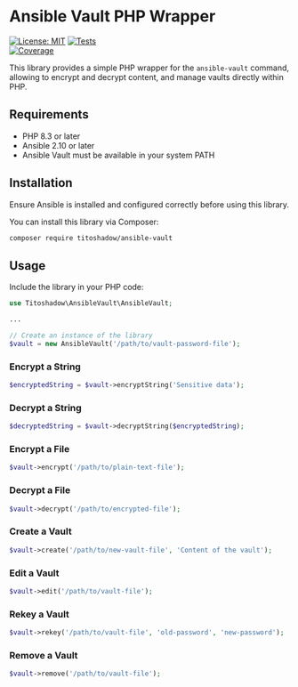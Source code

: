 # Ansible Vault PHP Wrapper

[![License: MIT](https://img.shields.io/badge/License-MIT-yellow.svg)](LICENSE) [![Tests](https://github.com/your-namespace/repo-name/actions/workflows/tests.yml/badge.svg)](https://github.com/titoshadow/ansible-vault/actions/workflows/tests.yml)  
[![Coverage](https://img.shields.io/codecov/c/github/titoshadow/ansible-vault.svg)](https://codecov.io/gh/titoshadow/ansible-vault)

This library provides a simple PHP wrapper for the `ansible-vault` command, allowing to encrypt and decrypt content, 
and manage vaults directly within PHP. 

## Requirements

- PHP 8.3 or later
- Ansible 2.10 or later
- Ansible Vault must be available in your system PATH

## Installation

Ensure Ansible is installed and configured correctly before using this library.

You can install this library via Composer:

```bash
composer require titoshadow/ansible-vault
```

## Usage
Include the library in your PHP code:

```php
use Titoshadow\AnsibleVault\AnsibleVault;

...

// Create an instance of the library
$vault = new AnsibleVault('/path/to/vault-password-file');
```

### Encrypt a String

```php 
$encryptedString = $vault->encryptString('Sensitive data');
```

### Decrypt a String
```php 
$decryptedString = $vault->decryptString($encryptedString);
```

### Encrypt a File
```php 
$vault->encrypt('/path/to/plain-text-file');
```

### Decrypt a File
```php 
$vault->decrypt('/path/to/encrypted-file');
```

### Create a Vault
```php 
$vault->create('/path/to/new-vault-file', 'Content of the vault');
```

### Edit a Vault
```php 
$vault->edit('/path/to/vault-file');
```

### Rekey a Vault
```php 
$vault->rekey('/path/to/vault-file', 'old-password', 'new-password');
```

### Remove a Vault
```php 
$vault->remove('/path/to/vault-file');
```